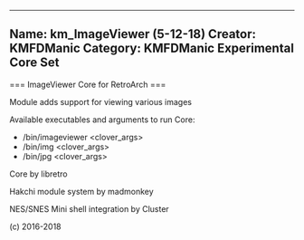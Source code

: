 -----------------------
Name: km_ImageViewer (5-12-18)
Creator: KMFDManic
Category: KMFDManic Experimental Core Set
-----------------------
=== ImageViewer Core for RetroArch ===

Module adds support for viewing various images

Available executables and arguments to run Core:
- /bin/imageviewer <rom> <clover_args>
- /bin/img <rom> <clover_args>
- /bin/jpg <rom> <clover_args>

Core by libretro

Hakchi module system by madmonkey

NES/SNES Mini shell integration by Cluster

(c) 2016-2018

